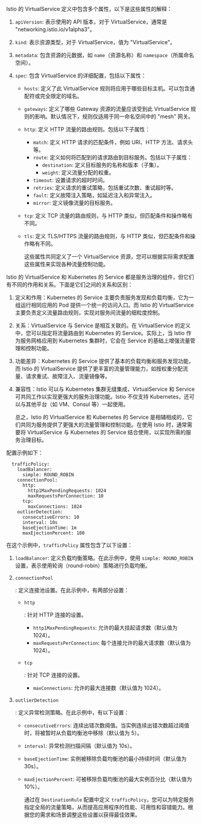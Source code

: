 Istio 的 VirtualService 定义中包含多个属性，以下是这些属性的解释：

1. `apiVersion`: 表示使用的 API 版本，对于 VirtualService，通常是 "networking.istio.io/v1alpha3"。

2. `kind`: 表示资源类型，对于 VirtualService，值为 "VirtualService"。

3. `metadata`: 包含资源的元数据，如 `name`（资源名称）和 `namespace`（所属命名空间）。

4. `spec`: 包含 VirtualService 的详细配置，包括以下属性：

   - `hosts`: 定义了此 VirtualService 规则将应用于哪些目标主机。可以包含通配符或完全限定的域名。

   - `gateways`: 定义了哪些 Gateway 资源的流量应该受到此 VirtualService 规则的影响。默认情况下，规则仅适用于同一命名空间中的 "mesh" 网关。

   - `http`: 定义 HTTP 流量的路由规则。包括以下子属性：

     - `match`: 定义 HTTP 请求的匹配条件，例如 URI、HTTP 方法、请求头等。
     - `route`: 定义如何将匹配到的请求路由到目标服务。包括以下子属性：
       - `destination`: 定义目标服务的名称和版本（子集）。
       - `weight`: 定义流量分配的权重。
     - `timeout`: 设置请求的超时时间。
     - `retries`: 定义请求的重试策略，包括重试次数、重试超时等。
     - `fault`: 定义故障注入策略，如延迟注入和异常注入。
     - `mirror`: 定义镜像流量的目标服务。

   - `tcp`: 定义 TCP 流量的路由规则，与 HTTP 类似，但匹配条件和操作略有不同。

   - `tls`: 定义 TLS/HTTPS 流量的路由规则，与 HTTP 类似，但匹配条件和操作略有不同。

     这些属性共同定义了一个 VirtualService 资源，您可以根据实际需求配置这些属性来实现各种流量控制功能。



Istio 的 VirtualService 和 Kubernetes 的 Service 都是服务治理的组件，但它们有不同的作用和关系。下面是它们之间的关系和区别：

1. 定义和作用：Kubernetes 的 Service 主要负责服务发现和负载均衡，它为一组运行相同应用的 Pod 提供一个统一的访问入口。而 Istio 的 VirtualService 主要负责定义流量路由规则，实现对服务间流量的细粒度控制。

2. 关系：VirtualService 与 Service 是相互关联的。在 VirtualService 的定义中，您可以指定将流量路由到 Kubernetes 的 Service。实际上，当 Istio 作为服务网格应用到 Kubernetes 集群时，它会在 Service 的基础上增强流量管理和控制功能。

3. 功能差异：Kubernetes 的 Service 提供了基本的负载均衡和服务发现功能，而 Istio 的 VirtualService 提供了更丰富的流量管理能力，如按权重分配流量、请求重试、故障注入、流量镜像等。

4. 兼容性：Istio 可以与 Kubernetes 集群无缝集成，VirtualService 和 Service 可共同工作以实现更强大的服务治理功能。Istio 不仅支持 Kubernetes，还可以与其他平台（如 VM、Consul 等）一起使用。

   总之，Istio 的 VirtualService 和 Kubernetes 的 Service 是相辅相成的，它们共同为服务提供了更强大的流量管理和控制功能。在使用 Istio 时，通常需要将 VirtualService 与 Kubernetes 的 Service 结合使用，以实现所需的服务治理目标。





配置示例如下：

```
  trafficPolicy:  
    loadBalancer:  
      simple: ROUND_ROBIN  
    connectionPool:  
      http:  
        http1MaxPendingRequests: 1024  
        maxRequestsPerConnection: 10  
      tcp:  
        maxConnections: 1024  
    outlierDetection:  
      consecutiveErrors: 10  
      interval: 10s  
      baseEjectionTime: 1m  
      maxEjectionPercent: 100  
```

在这个示例中，`trafficPolicy` 属性包含了以下设置：

1. `loadBalancer`: 定义负载均衡策略。在此示例中，使用 `simple: ROUND_ROBIN` 设置，表示使用轮询（round-robin）策略进行负载均衡。

2. ```
   connectionPool
   ```

   : 定义连接池设置。在此示例中，有两部分设置：

   - ```
     http
     ```

     : 针对 HTTP 连接的设置。

     - `http1MaxPendingRequests`: 允许的最大挂起请求数（默认值为 1024）。
     - `maxRequestsPerConnection`: 每个连接允许的最大请求数（默认值为 1024）。

   - ```
     tcp
     ```

     : 针对 TCP 连接的设置。

     - `maxConnections`: 允许的最大连接数（默认值为 1024）。

3. ```
   outlierDetection
   ```

   : 定义异常检测策略。在此示例中，有以下设置：

   - `consecutiveErrors`: 连续出错次数阈值。当实例连续出错次数超过阈值时，将被暂时从负载均衡池中移除（默认值为 5）。

   - `interval`: 异常检测扫描间隔（默认值为 10s）。

   - `baseEjectionTime`: 实例被移除负载均衡池的最小持续时间（默认值为 30s）。

   - `maxEjectionPercent`: 可被移除负载均衡池的最大实例百分比（默认值为 10%）。

     通过在 `DestinationRule` 配置中定义 `trafficPolicy`，您可以为特定服务指定全局的流量策略，从而提高应用程序的性能、可用性和容错能力。根据您的需求和场景调整这些设置以获得最佳效果。